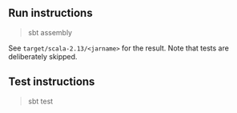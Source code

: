 ## Run instructions
> sbt assembly

See `target/scala-2.13/<jarname>` for the result. Note that tests are deliberately skipped.

## Test instructions
> sbt test